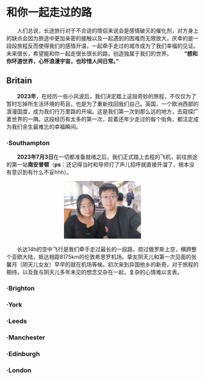 # 和你一起走过的路

&emsp;&emsp;人们总说，长途旅行对于不合适的情侣来说会是感情破灭的催化剂，对方身上的缺点会因为旅途中更加亲密的接触以及一起遇到的困难而无限放大。庆幸的是一段段旅程反而使得我们的感情升温，一起牵手走过的城市成为了我们幸福的见证。未来很长，希望能和你一起走很长很长的路，创造独属于我们的世界。
&emsp;&emsp;**“想和你环游世界，心怀浪漫宇宙，也珍惜人间日常。”**

## Britain

&emsp;&emsp;**2023年**，在经历一些小风波后，我们决定踏上这段奇妙的旅程，不仅仅为了暂时忘掉所生活环境的苟且，也是为了重新找回我们自己。英国，一个欧洲西部的浪漫国度，成为我们行万里路的开端。这是我们第一次到那么远的地方，去窥探广袤世界的一隅。这段经历有太多的第一次，趁着还年少走过的每个街角，都注定成为我们余生最难忘的幸福瞬间。

### ·Southampton

&emsp;&emsp;**2023年7月3日**在一切都准备就绪之后，我们正式踏上去程的飞机，前往旅途的第一站**南安普顿**（**ps**：还记得当时和导师打了声儿招呼就直接开溜了，根本没有意识到有什么不妥hhh）。
<div style="text-align:center">
  <img src="https://raw.githubusercontent.com/tlc191026/tlc191026.github.io/master/img/travel/UK/2023.7.3-首都机场.jpg" alt="首都机场合影" style="max-width:40%; display:inline-block">
</div>

&emsp;&emsp;长达14h的空中飞行是我们牵手走过最长的一段路，掠过俄罗斯上空，横跨整个亚欧大陆，抵达相距8175km的伦敦希思罗机场。挚友阴天儿和第一次见面的张馨月（阴天儿女友）早早的就在机场等候。初次来到异国他乡的新奇，对于旅程的期待，以及我与阴天儿多年未见的想念交杂在一起，复杂的心情难以言表。

### ·Brighton

### ·York

### ·Leeds

### ·Manchester

### ·Edinburgh

### ·London
